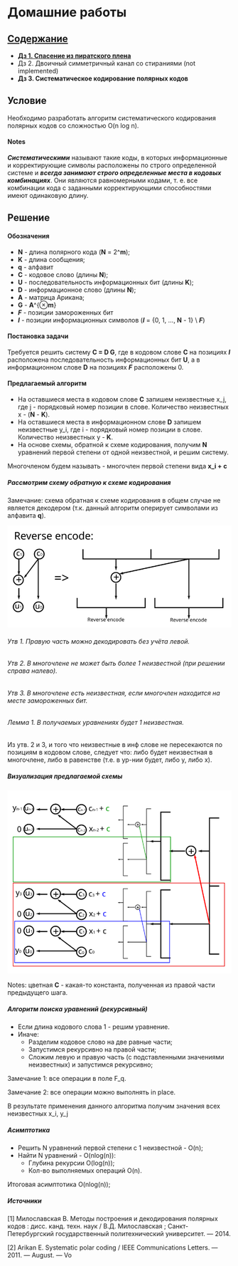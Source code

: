 # Домашние работы

## [**Содержание**](./../README.md)

* [**Дз 1. Спасение из пиратского плена**](./pirates.md)
* Дз 2. Двоичный симметричный канал со стираниями (not implemented)
* **Дз 3. Систематическое кодирование полярных кодов**

## Условие

Необходимо разработать алгоритм систематического кодирования полярных кодов со сложностью O(n log n).

#### Notes

***Систематическими*** называют такие коды, в которых информационные и корректирующие символы расположены по строго
определенной системе и ***всегда занимают строго определенные места в кодовых комбинациях***. Они являются равномерными
кодами, т. е. все комбинации кода с заданными корректирующими способностями имеют одинаковую длину.

## Решение

#### Обозначения

* **N** - длина полярного кода (**N** = 2^**m**);
* **K** - длина сообщения;
* **q** - алфавит
* **C** - кодовое слово (длины **N**);
* **U** - последовательность информационных бит (длины **K**);
* **D** - информационное слово (длины **N**);
* **А** - матрица Арикана;
* **G** - **A**^{⊗**m**}
* ***F*** - позиции замороженных бит
* ***I*** - позиции информационных символов (***I*** = {0, 1, ..., **N** - 1} \ ***F***)

#### Постановка задачи

Требуется решить систему **C = D G**, где в кодовом слове **C** на позициях ***I*** расположена последовательность
информационных бит **U**, а в информационном слове **D** на позициях ***F*** расположены 0.

#### Предлагаемый алгоритм

* На оставшиеся места в кодовом слове **C** запишем неизвестные x_j, где j - порядковый номер позиции в слове.
  Количество неизвестных x - (**N** - **K**).
* На оставшиеся места в информационном слове **D** запишем неизвестные y_i, где i - порядковый номер позиции в слове.
  Количество неизвестных y - **K**.
* На основе схемы, обратной к схеме кодирования, получим **N** уравнений первой степени от одной неизвестной, и решим
  систему.

Многочленом будем называть - многочлен первой степени вида **x_i + c**

##### Рассмотрим схему обратную к схеме кодирования

Замечание: схема обратная к схеме кодирования в общем случае не является декодером (т.к. данный алгоритм оперирует
символами из алфавита **q**).

![Recursive encoder](./SPE_1.svg)

###### Утв 1. Правую часть можно декодировать без учёта левой.

###### Утв 2. В многочлене не может быть более 1 неизвестной (при решении справа налево).

###### Утв 3. В многочлене есть неизвестная, если многочлен находится на месте замороженных бит.

###### Лемма 1. В получаемых уравнениях будет 1 неизвестная.

Из утв. 2 и 3, и того что неизвестные в инф слове не пересекаются по позициям в кодовом слове, следует что: либо будет
неизвестная в многочлене, либо в равенстве (т.е. в ур-нии будет, либо y, либо x).

##### Визуализация предлагаемой схемы

![algo](./SPE_2.svg)

Notes: цветная **С** - какая-то константа, полученная из правой части предыдущего шага.

##### Алгоритм поиска уравнений (рекурсивный)

* Если длина кодового слова 1 - решим уравнение.
* Иначе:
    * Разделим кодовое слово на две равные части;
    * Запустимся рекурсивно на правой части;
    * Сложим левую и правую часть (с подставленными значениями неизвестных) и запустимся рекурсивно;

Замечание 1: все операции в поле F_q.

Замечание 2: все операции можно выполнять in place.

В результате применения данного алгоритма получим значения всех неизвестных x_i, y_j

##### Асимптотика

* Решить N уравнений первой степени с 1 неизвестной - O(n);
* Найти N уравнений - O(nlog(n)):
    * Глубина рекурсии O(log(n));
    * Кол-во выполняемых операций O(n).

Итоговая асимптотика O(nlog(n));

##### Источники

[1] Милославская В. Методы построения и декодирования полярных кодов : дисс. канд. техн. наук / В.Д. Милославская ;
Санкт-Петербургский государственный политехнический университет. — 2014.

[2] Arikan E. Systematic polar coding / IEEE Communications Letters. — 2011. — August. — Vo